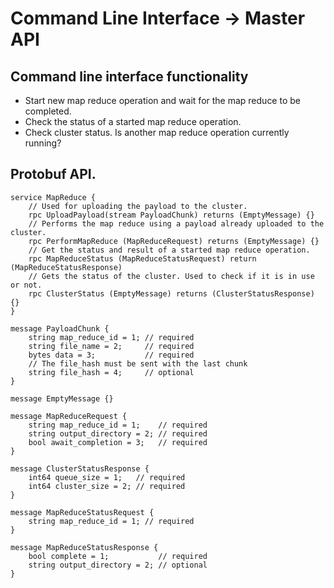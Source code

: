 Command Line Interface -> Master API
=============
## Command line interface functionality
- Start new map reduce operation and wait for the map reduce to be completed.
- Check the status of a started map reduce operation.
- Check cluster status. Is another map reduce operation currently running?

## Protobuf API. 
```
service MapReduce {
    // Used for uploading the payload to the cluster.
    rpc UploadPayload(stream PayloadChunk) returns (EmptyMessage) {}
    // Performs the map reduce using a payload already uploaded to the cluster.
    rpc PerformMapReduce (MapReduceRequest) returns (EmptyMessage) {}
    // Get the status and result of a started map reduce operation.
    rpc MapReduceStatus (MapReduceStatusRequest) return (MapReduceStatusResponse)
    // Gets the status of the cluster. Used to check if it is in use or not.
    rpc ClusterStatus (EmptyMessage) returns (ClusterStatusResponse) {}
}

message PayloadChunk {
    string map_reduce_id = 1; // required
    string file_name = 2;     // required
    bytes data = 3;           // required
    // The file_hash must be sent with the last chunk
    string file_hash = 4;     // optional
}

message EmptyMessage {}

message MapReduceRequest {
    string map_reduce_id = 1;    // required
    string output_directory = 2; // required
    bool await_completion = 3;   // required 
}

message ClusterStatusResponse {
    int64 queue_size = 1;   // required
    int64 cluster_size = 2; // required
}

message MapReduceStatusRequest {
    string map_reduce_id = 1; // required
}

message MapReduceStatusResponse {
    bool complete = 1;           // required
    string output_directory = 2; // optional 
}
```
